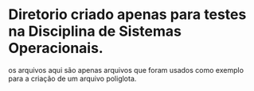 # Diretorio criado apenas para testes na Disciplina de Sistemas Operacionais.

os arquivos aqui são apenas arquivos que foram usados como exemplo para a criação de um arquivo poliglota.
